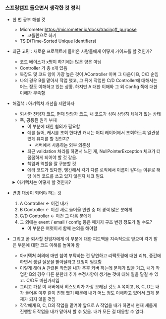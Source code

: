### 스프링캠프 들으면서 생각한 것 정리


- 한 번 공부 해볼 것
    - Micrometer https://micrometer.io/docs/tracing#_purpose 
        - 코틀린으로 하기
    - TSID(Time-Sorted Unique Identifiers)


- 최근 고민 : 새로운 프로젝트에 들어온 사람들에게 어떻게 가이드를 할 것인가?
    - 코드 베이스가 x명이 하기에는 많은 양은 아님
    - Controller 가 총 x개 있음
    - 복잡도 및 코드 양이 가장 높은 것이 AController 이며 그 다음이 B, C/D 순임
    - 나의 경우 B를 맡아서 작업 했고, 그 뒤에 작업한 C/D Controller에 대해서는 어느 정도 이해하고 있는 상황. 하지만 A 대한 이해와 그 외 Config 쪽에 대한 이해가 부족함

- 해결책 : 아키텍처 개선을 제안하자
    - 퇴사한 전임자 코드, 현재 담당자 코드, 내 코드가 섞여 상당히 체계가 없는 상태
    - 즉, 공통된 원칙 부재
        - 이 부분에 대한 협의가 필요함
        - 예를 들어, 캐시를 조회 한다면 캐시는 어디 레이어에서 조회하도록 일관성 있게 유지를 할 것인지?
            - 서버에서 사용하는 외부 의존성
        - 최근 validation 처리를 하면서 느낀 게, NullPointerException 체크가 더 꼼꼼하게 되어야 할 것 같음.
        - 책임과 역할을 잘 구분할 것
        - 에러 코드가 있다면, 엥간해서 각기 다른 로직에서 이름이 같다는 이유로 해당 에러 코드를 쓰고 있지 않은지 체크 필요
   
    <details>
        <summary>아키텍처는 어떻게 할 것인지?</summary>

    - DDD, port & adapter, event driven 구조
    - 구성에서 고민이 필요한 것
        - 패키지 구성
            - Application
            - Domain
            - Infra
                - Adapter
                - Api
                - Events
                - persistence
        - 이벤트 구성
            - 이 부분은 이미 되어 있는 것이 있음
            - 다만, 문서화가 필요할 듯 싶음(다른 것도 마찬가지)
        - 도메인 구성
            - 고민할 것은 anemic or rich?
            - Getter & Setter 정도만 있는 anemic 도메인을 어떻게 할 것인지?
            - 단순히 DB schema가 아닌 domain modeling이 필요
                - 역할과 책임에 대해 고민할 것
            - 역할을 정했다면, 역할에 맞는 타입을 구성할 것
                - 추상화된 스키마 구성이 필요함 (schema.org)
    - 의존성의 방향을 정리할 것
        - 도메인에선 인프라에 대한 의존성이 있어선 안 된다.
            - 예를 들어, 페이징을 위해 해당 프로퍼티를 도메인에 넣으면 안 됌
            - 요청에 대해 책임을 담당할 인터페이스를 생성하고 행동을 정의한다.
                - 요청에 대한 쿼리 생성
                - 요청에 대한 페이징 쿼리 생성
            - MemberRequest<T> 
                - Member
                - T page()
                - T query()
            - MemberRequest 인터페이스로 레이어 간 메시지를 전송
            - 메소드 구현은 구현체에서 DB에 알맞는 타입으로 구현할 것
    - 비즈니스 흐름의 직관성과 유연성 둘 중 어떤 것을 더 가치를 둘 것인지?
        - 직관성에 가치를 둔다면, 해당 코드만 보고도 어떤 로직이 어디에 구현되어 있는지 파악이 될 수 있어야 함
        - 유연성에 가치를 둔다면, 이 부분은 좀 어려울 수 있음. 다만, 패키지나 애플리케이션 등의 책임에 대한 정보를 바탕으로 코드 구현 위치를 유추할 수 있게끔 구성하는 등 노력하는게 중요함.

    </details>
   

- 변경 대상이 되어야 하는 것
    1. A Controller <- 이건 내가 
    2. B Controller <- 이건 새로 들어올 인원 중 더 경력 많은 분에게
    3. C/D Controller <- 이건 그 다음 분에게
    4. 그 외에는 event / email / config 등은 패키지 구조 변경 정도가 될 수도? 
        - 이 부분은 여럿이서 함께 논의를 해야함

- 그리고 곧 퇴사할 전임자에게 이 부분에 대한 피드백을 지속적으로 받으며 각기 맡은 부분에 대한 코드 이해를 높여야 함
    - 아키텍처 회의에 매번 참여 부탁하는 건 당연하고 리팩토링에 대한 리뷰, 중간에 하면서 생길 질문을 받아달라고 요청이 필요함
    - 이렇게 해야 A 관련된 작업을 내가 추후 커버 하는데 문제가 없을 거고, 내가 작업한 B의 경우 다른 분한테 추가 수정사항이 생기는 것에 대해 일을 맡길 수 있고. C/D도 마찬가지임
    - 그리고 가장 이 서버에서 히스토리가 가장 오래된 것도 A 쪽이고, B, C, D는 내가 들어온 이후 같이 진행 했기 때문에 내가 어느 정도 이해하고 있어서 크게 문제가 되지 않을 것임
    - 각각에게 B, C, D의 작업을 맡겨야 앞으로 A 작업을 내가 하면서 현재 새롭게 진행할 E 작업을 내가 맡아서 할 수 있음. 내가 모든 걸 대응할 수 없다. 
